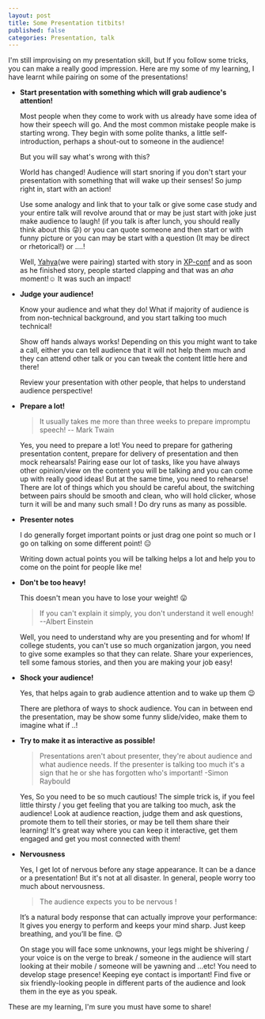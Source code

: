 ```yaml
---
layout: post
title: Some Presentation titbits!
published: false
categories: Presentation, talk
---
```


I'm still improvising on my presentation skill, but If you follow some tricks, you can make a really good impression.
 Here are my some of my learning, I have learnt while pairing on some of the presentations!

 + **Start presentation with something which will grab audience's attention!**

    Most people when they come to work with us already have some idea of how their speech will go. And the most common mistake people make is starting wrong. They begin with some polite thanks, a little self-introduction, perhaps a shout-out to someone in the audience!

    But you will say what's wrong with this?

    World has changed! Audience will start snoring if you don't start your presentation with something that will wake up their senses! So jump right in, start with an action!

    Use some analogy and link that to your talk or give some case study and your entire talk will revolve around that or may be just start with joke just make audience to laugh! (if you talk is after lunch, you should really think about this :stuck_out_tongue_winking_eye:) or you can quote someone and then start or with funny picture or you can may be start with a question (It may be direct or rhetorical!) or ....!

     Well, [Yahya](https://twitter.com/meetykp)(we were pairing) started with story in [XP-conf](/blog/speaking-at-xp-conf/) and as soon as he finished story, people started clapping and that was an _aha_ moment!:relaxed: It was such an impact!

 + **Judge your audience!**

    Know your audience and what they do! What if majority of audience is from non-technical background, and you start talking too much technical!

    Show off hands always works! Depending on this you might want to take a call, either you can tell audience that it will not help them much and they can attend other talk or you can tweak the content little here and there!

    Review your presentation with other people, that helps to understand audience perspective!

 + **Prepare a lot!**

    >It usually takes me more than three weeks to prepare impromptu speech! -- Mark Twain

     Yes, you need to prepare a lot! You need to prepare for gathering presentation content, prepare for delivery of presentation and then mock rehearsals!
     Pairing ease our lot of tasks, like you have always other opinion/view on the content you will be talking and you can come up with really good ideas! But at the same time, you need to rehearse! There are lot of things which you should be careful about, the switching between pairs should be smooth and clean, who will hold clicker, whose turn it will be and many such small ! Do dry runs as many as possible.

 + **Presenter notes**

    I do generally forget important points or just drag one point so much or I go on talking on some different point! :expressionless:

    Writing down actual points you will be talking helps a lot and help you to come on the point for people like me!

+ **Don't be too heavy!**

    This doesn't mean you have to lose your weight! :stuck_out_tongue:

     >If you can't explain it simply, you don't understand it well enough! --Albert Einstein

     Well, you need to understand why are you presenting and for whom! If college students, you can't use so much organization jargon, you need to give some examples so that they can relate. Share your experiences, tell some famous stories, and then you are making your job easy!

+ **Shock your audience!**

    Yes, that helps again to grab audience attention and to wake up them :wink:

    There are plethora of ways to shock audience. You can in between end the presentation, may be show some funny slide/video, make them to imagine what if ..!

 + **Try to make it as interactive as possible!**

    >Presentations aren't about presenter, they're about audience and what audience needs. If the presenter is talking too much it's a sign that he or she has forgotten who's important! -Simon Raybould

    Yes, So you need to be so much cautious! The simple trick is, if you feel little thirsty / you get feeling that you are talking too much, ask the audience! Look at audience reaction, judge them and ask questions, promote them to tell their stories, or may be tell them share their learning! It's great way where you can keep it interactive, get them engaged and get you most connected with them!

+ **Nervousness**

    Yes, I get lot of nervous before any stage appearance. It can be a dance or a presentation! But it's not at all disaster. In general, people worry too much about nervousness.

    >The audience expects you to be nervous !

    It’s a natural body response that can actually improve your performance: It gives you energy to perform and keeps your mind sharp. Just keep breathing, and you’ll be fine. :relieved:

    On stage you will face some unknowns, your legs might be shivering / your voice is on the verge to break / someone in the audience will start looking at their mobile / someone will be yawning and ...etc! You need to develop stage presence! Keeping eye contact is important!  Find five or six friendly-looking people in different parts of the audience and look them in the eye as you speak.


These are my learning, I'm sure you must have some to share!








